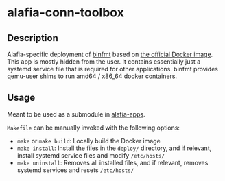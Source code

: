# alafia-conn-toolbox

## Description

Alafia-specific deployment of [binfmt](https://github.com/tonistiigi/binfmt) based on [the official Docker image](https://registry.hub.docker.com/r/tonistiigi/binfmt). This app is mostly hidden from the user. It contains essentially just a systemd service file that is required for other applications. binfmt provides qemu-user shims to run amd64 / x86_64 docker containers.

## Usage

Meant to be used as a submodule in [alafia-apps](https://github.com/Alafia-Ai/alafia-apps).

`Makefile` can be manually invoked with the following options:

- `make` or `make build`: Locally build the Docker image
- `make install`: Install the files in the `deploy/` directory, and if relevant, install systemd service files and modify `/etc/hosts/`
- `make uninstall`: Removes all installed files, and if relevant, removes systemd services and resets `/etc/hosts/` 
